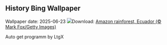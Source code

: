 ## History Bing Wallpaper
Wallpaper date: 2025-06-23
![](https://www.bing.com/th?id=OHR.AmazonEcuador_EN-US2195278379_UHD.jpg&w=1000)Download: [Amazon rainforest, Ecuador (© Mark Fox/Getty Images)](https://www.bing.com/th?id=OHR.AmazonEcuador_EN-US2195278379_UHD.jpg)

Auto get programm by LtgX
